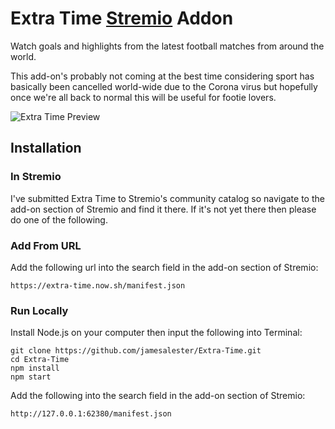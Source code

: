 # Extra Time [Stremio](https://www.stremio.com/) Addon

Watch goals and highlights from the latest football matches from around the world.

This add-on's probably not coming at the best time considering sport has basically been cancelled world-wide due to the Corona virus but hopefully once we're all back to normal this will be useful for footie lovers.

![Extra Time Preview](./preview.jpg)


## Installation

### In Stremio
I've submitted Extra Time to Stremio's community catalog so navigate to the add-on section of Stremio and find it there. If it's not yet there then please do one of the following.

### Add From URL
Add the following url into the search field in the add-on section of Stremio:
```
https://extra-time.now.sh/manifest.json
```



### Run Locally
Install Node.js on your computer then input the following into Terminal:
```
git clone https://github.com/jamesalester/Extra-Time.git
cd Extra-Time
npm install
npm start
```

Add the following into the search field in the add-on section of Stremio:
```
http://127.0.0.1:62380/manifest.json
```
